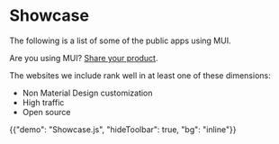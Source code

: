 # Showcase

<p class="description">The following is a list of some of the public apps using MUI.</p>

Are you using MUI? [Share your product](https://github.com/mui-org/material-ui/issues/22426).

The websites we include rank well in at least one of these dimensions:

- Non Material Design customization
- High traffic
- Open source

{{"demo": "Showcase.js", "hideToolbar": true, "bg": "inline"}}
